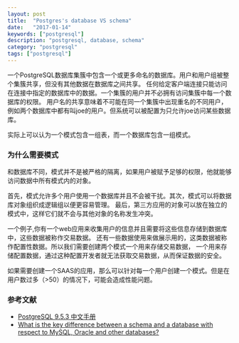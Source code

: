 ```yaml
---
layout: post
title:  "Postgres's database VS schema"
date:   "2017-01-14"
keywords: ["postgresql"]
description: "postgresql, database, schema"
category: "postgresql"
tags: ["postgresql"]
---
```


一个PostgreSQL数据库集簇中包含一个或更多命名的数据库。用户和用户组被整个集簇共享，但没有其他数据在数据库之间共享。
任何给定客户端连接只能访问在连接中指定的数据库中的数据。一个集簇的用户并不必拥有访问集簇中每一个数据库的权限。
用户名的共享意味着不可能在同一个集簇中出现重名的不同用户，例如两个数据库中都有叫joe的用户。但系统可以被配置为只允许joe访问某些数据库。

实际上可以认为一个模式包含一组表，而一个数据库包含一组模式。

### 为什么需要模式

和数据库不同，模式并不是被严格的隔离，如果用户被赋予足够的权限，他就能够访问数据中所有模式内的对象。

首先，模式允许多个用户使用一个数据库并且不会被干扰。其次，模式可以将数据库对象组织成逻辑组以便更容易管理。
最后，第三方应用的对象可以放在独立的模式中，这样它们就不会与其他对象的名称发生冲突。

一个例子,你有一个web应用来收集用户的信息并且需要将这些信息存储到数据库中，这些数据被称作交易数据。
还有一些数据使用来做展示用的，这类数据被称作配置性数据。所以我们需要创建两个模式一个用来存储交易数据，
一个用来存储配置数据，通过这种配置开发者就无法获取交易数据，从而保证数据的安全。

如果需要创建一个SAAS的应用，那么可以针对每一个用户创建一个模式。但是在用户数过多（>50）的情况下，可能会造成性能问题。


### 参考文献

- [PostgreSQL 9.5.3 中文手册](http://www.postgres.cn/docs/9.5/ddl-schemas.html)
- [What is the key difference between a schema and a database with respect to MySQL, Oracle and other databases?](https://www.quora.com/What-is-the-key-difference-between-a-schema-and-a-database-with-respect-to-MySQL-Oracle-and-other-databases)
